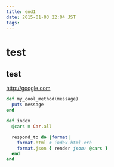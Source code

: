 ```yaml
---
title: end1
date: 2015-01-03 22:04 JST
tags:
---
```


# test
## test

http://google.com

```ruby
def my_cool_method(message)
  puts message
end
```

```ruby
def index
  @cars = Car.all

  respond_to do |format|
    format.html # index.html.erb
    format.json { render json: @cars }
  end
end
```
